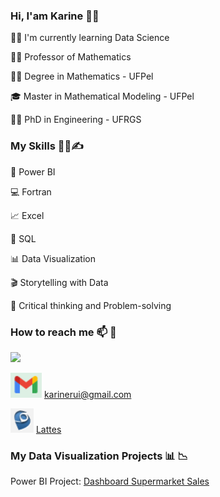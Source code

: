 ### Hi, I'am Karine 👋👋

👩‍💻 I'm currently learning Data Science

👩‍🏫 Professor of Mathematics

👩‍🎓 Degree in Mathematics - UFPel 

🎓 Master in Mathematical Modeling - UFPel

👩‍🔬 PhD in Engineering - UFRGS

### My Skills 👩‍💻✍

🧮 Power BI

:computer: Fortran

📈 Excel

📜 SQL

📊 Data Visualization

🎬 Storytelling with Data

🧠 Critical thinking and Problem-solving

### How to reach me 📫  :link:

<a href="https://www.linkedin.com/in/karinerui/" target="_blank"><img src="https://img.shields.io/badge/linkedin-%230077B5.svg?&style=for-the-badge&logo=linkedin&logoColor=white"/><a/>

![](gmail.PNG) karinerui@gmail.com

![](lattes.PNG) [Lattes](https://lattes.cnpq.br/8025185963299489)

### My Data Visualization Projects 📊 :chart_with_downwards_trend:
  
Power BI Project: [Dashboard Supermarket Sales](https://github.com/karinerui/Dashboard-Analise-de-Vendas)


